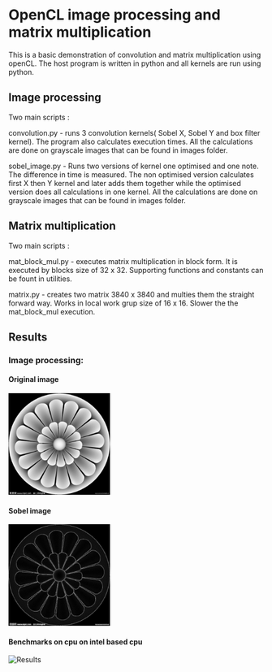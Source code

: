 # OpenCL image processing and matrix multiplication

This is a basic demonstration of convolution and matrix multiplication using openCL.
The host program is written in python and all kernels are run using python.


## Image processing

Two main scripts :

convolution.py - runs 3 convolution kernels( Sobel X, Sobel Y and box filter kernel).
The program also calculates execution times.
All the calculations are done on grayscale images that can be found in images folder.

sobel_image.py - Runs two versions of kernel one optimised and one note. The difference in time is
measured. The non optimised version calculates first X then Y kernel and later adds them together while
the optimised version does all calculations in one kernel.
All the calculations are done on grayscale images that can be found in images folder.


## Matrix multiplication

Two main scripts : 

mat_block_mul.py - executes matrix multiplication in block form. 
It is executed by blocks size of 32 x 32. 
Supporting functions and constants can be fount in utilities.
	
matrix.py - creates two matrix 3840 x 3840 and multies them the straight forward way. 
Works in local work grup size of 16 x 16. Slower the the mat_block_mul execution. 
	
## Results

### Image processing:  
####  Original image  
<img src="https://github.com/vladimirjankov/OpenCL-image-processing-and-matrix-multiplication/blob/master/Image%20processing/images/grayscale.jpg?raw=true" alt="Grayscale image" width="200"/>  

####  Sobel image  
<img src="https://github.com/vladimirjankov/OpenCL-image-processing-and-matrix-multiplication/blob/master/Image%20processing/images/new_grayscale_sobel_kernel.png?raw=true" alt="Sobel grayscale image" width="200"/>  

####  Benchmarks on cpu on intel based cpu  
<img src="https://i.ibb.co/3FKTyRb/sobel-table.png" alt="Results"/>

